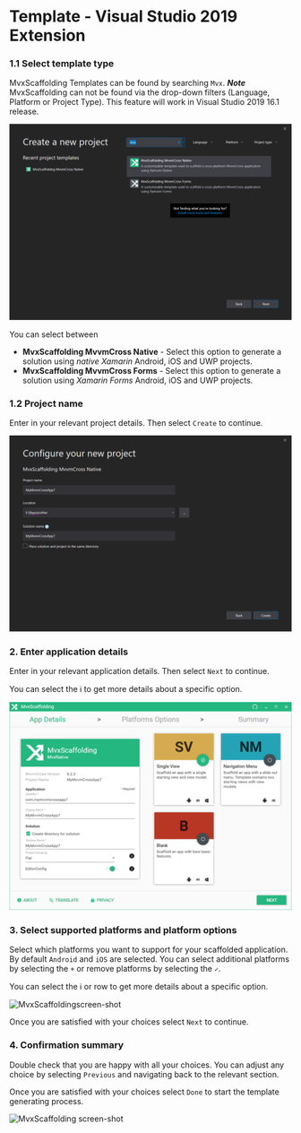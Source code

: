 ﻿# Template - Visual Studio 2019 Extension

### 1.1 Select template type

MvxScaffolding Templates can be found by searching `Mvx`. ___Note___ MvxScaffolding can not be found via the drop-down filters (Language, Platform or Project Type). This feature will work in Visual Studio 2019 16.1 release.

![Visual Studio create project screen-shot](../docs/resources/vs_2019_template_selection.png)

You can select between

- __MvxScaffolding MvvmCross Native__ - Select this option to generate a solution using _native Xamarin_ Android, iOS and UWP projects.
- __MvxScaffolding MvvmCross Forms__ - Select this option to generate a solution using _Xamarin Forms_ Android, iOS and UWP projects.

### 1.2 Project name

Enter in your relevant project details. Then select `Create` to continue.

![Visual Studio create project screen-shot](../docs/resources/vs_2019_template_selection_step_2.png)

### 2. Enter application details

Enter in your relevant application details. Then select `Next` to continue.

You can select the ℹ️ to get more details about a specific option.

![MvxScaffolding screen-shot](../docs/resources/vs_template_native_app_details.png)

### 3. Select supported platforms and platform options

Select which platforms you want to support for your scaffolded application. By default `Android` and `iOS` are selected. You can select additional platforms by selecting the `+` or remove platforms by selecting the `✓`.

You can select the ℹ️ or row to get more details about a specific option.

![MvxScaffoldingscreen-shot](../docs/resources/vs_template_native_platform_options.png)

Once you are satisfied with your choices select `Next` to continue.

### 4. Confirmation summary

Double check that you are happy with all your choices. You can adjust any choice by selecting `Previous` and navigating back to the relevant section.

Once you are satisfied with your choices select `Done` to start the template generating process.

![MvxScaffolding screen-shot](../docs/resources/vs_template_native_summary.png)
